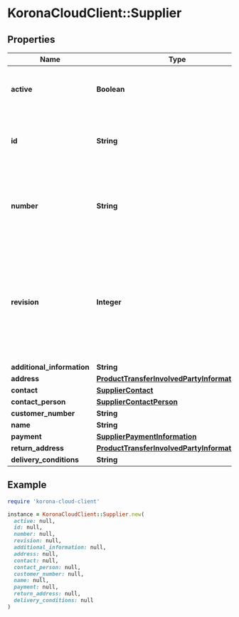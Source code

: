 # KoronaCloudClient::Supplier

## Properties

| Name | Type | Description | Notes |
| ---- | ---- | ----------- | ----- |
| **active** | **Boolean** | indicates whether the object is active for use or not | [optional][readonly] |
| **id** | **String** | global object uuid (xxxxxxxx-xxxx-xxxx-xxxx-xxxxxxxxxxxx) | [optional] |
| **number** | **String** | number of the object, like it is set in backoffice; will be removed when active&#x3D;false | [optional] |
| **revision** | **Integer** | the revision number of the object. revision numbers are unique per object-type. there is is no object of the same type with identical revision numbers. | [optional][readonly] |
| **additional_information** | **String** |  | [optional] |
| **address** | [**ProductTransferInvolvedPartyInformationData**](ProductTransferInvolvedPartyInformationData.md) |  | [optional] |
| **contact** | [**SupplierContact**](SupplierContact.md) |  | [optional] |
| **contact_person** | [**SupplierContactPerson**](SupplierContactPerson.md) |  | [optional] |
| **customer_number** | **String** |  | [optional] |
| **name** | **String** |  | [optional] |
| **payment** | [**SupplierPaymentInformation**](SupplierPaymentInformation.md) |  | [optional] |
| **return_address** | [**ProductTransferInvolvedPartyInformationData**](ProductTransferInvolvedPartyInformationData.md) |  | [optional] |
| **delivery_conditions** | **String** |  | [optional] |

## Example

```ruby
require 'korona-cloud-client'

instance = KoronaCloudClient::Supplier.new(
  active: null,
  id: null,
  number: null,
  revision: null,
  additional_information: null,
  address: null,
  contact: null,
  contact_person: null,
  customer_number: null,
  name: null,
  payment: null,
  return_address: null,
  delivery_conditions: null
)
```

